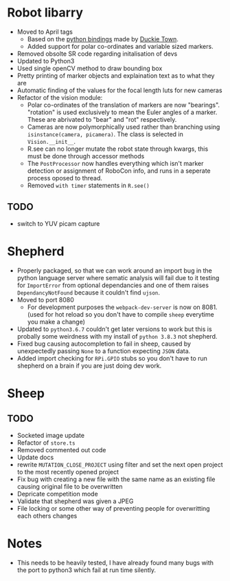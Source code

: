 # Robot libarry

- Moved to April tags
  * Based on the [python bindings](https://pypi.org/project/dt-apriltags/) made
    by [Duckie Town](https://www.duckietown.org/).
  * Added support for polar co-ordinates and variable sized markers.
- Removed obsolte SR code regarding initalisation of devs
- Updated to Python3
- Used single openCV method to draw bounding box
- Pretty printing of marker objects and explaination text as to what they are
- Automatic finding of the values for the focal length luts for new cameras
- Refactor of the vision module:
  * Polar co-ordinates of the translation of markers are now "bearings".
   "rotation" is used exclusively to mean the Euler angles of a marker.
   These are abrivated to "bear" and "rot" respectively.
  * Cameras are now polymorphically used rather than branching using
   `isinstance(camera, picamera)`. The class is selected in `Vision.__init__`.
  * R.see can no longer mutate the robot state through kwargs, this must be done
   through accessor methods
  * The `PostProcessor` now handles everything which isn't marker detection or
   assignment of RoboCon info, and runs in a seperate process oposed to thread.
  * Removed `with timer` statements in `R.see()`

## TODO
- switch to YUV picam capture

# Shepherd

 - Properly packaged, so that we can work around an import bug in the python
   language server where sematic analysis will fail due to it testing
   for `ImportError` from optional dependancies and one of them raises
   `DependancyNotFound` because it couldn't find `ujson`.
 - Moved to port 8080
   * For development purposes the `webpack-dev-server` is now on 8081. (used for
     hot reload so you don't have to compile `sheep` everytime you make a
     change)
 - Updated to `python3.6.7` couldn't get later versions to work but this is
   probally some weirdness with my install of `python 3.8.3` not shepherd.
 - Fixed bug causing autocompletion to fail in sheep, caused by unexpectedly
   passing `None` to a function expecting `JSON` data.
 - Added import checking for `RPi.GPIO` stubs so you don't have to run shepherd
   on a brain if you are just doing dev work.

# Sheep

## TODO
- Socketed image update
- Refactor of `store.ts`
- Removed commented out code
- Update docs
- rewrite `MUTATION_CLOSE_PROJECT` using filter and set the next open project to
  the most recently opened project 
- Fix bug with creating a new file with the same name as an existing file
  causing original file to be overwritten
- Depricate competition mode
- Validate that shepherd was given a JPEG
- File locking or some other way of preventing people for overwritting each
  others changes

# Notes
 
 - This needs to be heavily tested, I have already found many bugs with the port
   to python3 which fail at run time silently.